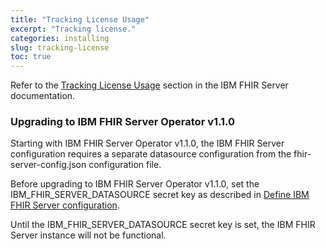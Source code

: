 ```yaml
---
title: "Tracking License Usage"
excerpt: "Tracking license."
categories: installing
slug: tracking-license
toc: true
---
```



Refer to the [Tracking License Usage](https://ibm.github.io/FHIR/cloudpak/1.0/installing/tracking-license/) section in the IBM FHIR Server documentation.

### Upgrading to IBM FHIR Server Operator v1.1.0

Starting with IBM FHIR Server Operator v1.1.0, the IBM FHIR Server configuration requires a separate datasource configuration from the fhir-server-config.json configuration file.

Before upgrading to IBM FHIR Server Operator v1.1.0, set the IBM_FHIR_SERVER_DATASOURCE secret key as described in [Define IBM FHIR Server configuration](../creating).

Until the IBM_FHIR_SERVER_DATASOURCE secret key is set, the IBM FHIR Server instance will not be functional.